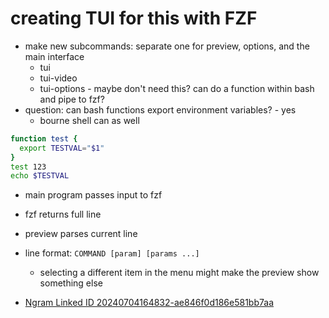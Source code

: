 # creating TUI for this with FZF

- make new subcommands: separate one for preview, options, and the main interface
  - tui
  - tui-video
  - tui-options - maybe don't need this? can do a function within bash and pipe to fzf?
- question: can bash functions export environment variables? - yes
  - bourne shell can as well
```bash
function test {
  export TESTVAL="$1"
}
test 123
echo $TESTVAL
```
- main program passes input to fzf
- fzf returns full line
- preview parses current line
- line format: `COMMAND [param] [params ...]`
  - selecting a different item in the menu might make the preview show something else

- [Ngram Linked ID 20240704164832-ae846f0d186e581bb7aa](/database/20240704164832-ae846f0d186e581bb7aa)
